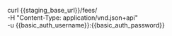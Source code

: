 curl {{staging_base_url}}/fees/ \
    -H "Content-Type: application/vnd.json+api" \
    -u  {{basic_auth_username}}:{{basic_auth_password}}

